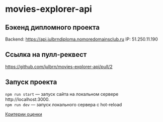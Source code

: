 # movies-explorer-api

## Бэкенд дипломного проекта

Backend: https://api.julbrndiploma.nomoredomainsclub.ru
IP: 51.250.11.190

## Ссылка на пулл-реквест

https://github.com/julbrn/movies-explorer-api/pull/2

## Запуск проекта

`npm run start` — запуск сайта на локальном сервере http://localhost:3000.  
`npm run dev` — запуск локального сервера с hot-reload

[Критерии оценки](https://code.s3.yandex.net/web-developer/static/new-program/web-diploma-criteria-2.0/index.html)
